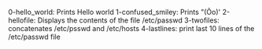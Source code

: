 0-hello_world: Prints Hello world
1-confused_smiley: Prints "(Ôo)'
2-hellofile: Displays the contents of the file /etc/passwd
3-twofiles: concatenates /etc/psswd and /etc/hosts
4-lastlines: print last 10 lines of the /etc/passwd file
